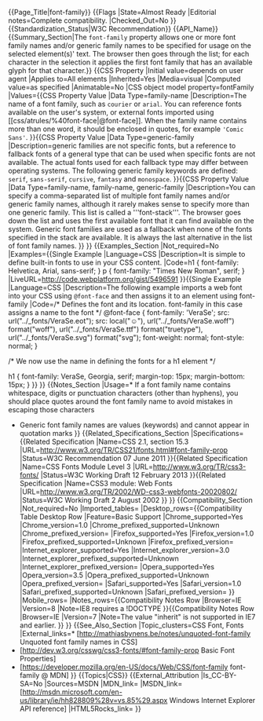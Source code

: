 {{Page_Title|font-family}}
{{Flags
|State=Almost Ready
|Editorial notes=Complete compatibility.
|Checked_Out=No
}}
{{Standardization_Status|W3C Recommendation}}
{{API_Name}}
{{Summary_Section|The <code>font-family</code> property allows one or more font family names and/or generic family names to be specified for usage on the selected element(s)' text. The browser then goes through the list; for each character in the selection it applies the first font family that has an available glyph for that character.}}
{{CSS Property
|Initial value=depends on user agent
|Applies to=All elements
|Inherited=Yes
|Media=visual
|Computed value=as specified
|Animatable=No
|CSS object model property=fontFamily
|Values={{CSS Property Value
|Data Type=family-name
|Description=The name of a font family, such as <code>courier</code> or <code>arial</code>. You can reference fonts available on the user's system, or external fonts imported using [[css/atrules/%40font-face|@font-face]]. When the family name contains more than one word, it should be enclosed in quotes, for example <code>'Comic Sans'</code>.
}}{{CSS Property Value
|Data Type=generic-family
|Description=generic families are not specific fonts, but a reference to fallback fonts of a general type that can be used when specific fonts are not available. The actual fonts used for each fallback type may differ between operating systems. The following generic family keywords are defined: <code>serif</code>, <code>sans-serif</code>, <code>cursive</code>, <code>fantasy</code> and <code>monospace</code>.
}}{{CSS Property Value
|Data Type=family-name, family-name, generic-family
|Description=You can specify a comma-separated list of multiple font family names and/or generic family names, although it rarely makes sense to specify more than one generic family. This list is called a '''font-stack'''. The browser goes down the list and uses the first available font that it can find available on the system. Generic font families are used as a fallback when none of the fonts specified in the stack are available. It is always the last alternative in the list of font family names.
}}
}}
{{Examples_Section
|Not_required=No
|Examples={{Single Example
|Language=CSS
|Description=It is simple to define built-in fonts to use in your CSS content.
|Code=h1 { font-family: Helvetica, Arial, sans-serif; }
p { font-family: "Times New Roman", serif; }
|LiveURL=http://code.webplatform.org/gist/5496591
}}{{Single Example
|Language=CSS
|Description=The following example imports a web font into your CSS using <code>@font-face</code> and then assigns it to an element using font-family
|Code=/*
Defines the font and its location. font-family in this case assigns a name to the font
*/
@font-face {
  font-family: 'VeraSe';
  src: url("../_fonts/VeraSe.eot");
  src: local("☺"), 
  url("../_fonts/VeraSe.woff") format("woff"), 
  url("../_fonts/VeraSe.ttf") format("truetype"), 
  url("../_fonts/VeraSe.svg") format("svg");
  font-weight: normal;
  font-style: normal;
}

/*
We now use the name in defining the fonts for a h1 element
*/

h1 {
  font-family: VeraSe, Georgia, serif;
  margin-top: 15px;
  margin-bottom: 15px;
}
}}
}}
{{Notes_Section
|Usage=* If a font family name contains whitespace, digits or punctuation characters (other than hyphens), you should place quotes around the font family name to avoid mistakes in escaping those characters
* Generic font family names are values (keywords) and cannot appear in quotation marks
}}
{{Related_Specifications_Section
|Specifications={{Related Specification
|Name=CSS 2.1, section 15.3
|URL=http://www.w3.org/TR/CSS21/fonts.html#font-family-prop
|Status=W3C Recommendation 07 June 2011
}}{{Related Specification
|Name=CSS Fonts Module Level 3
|URL=http://www.w3.org/TR/css3-fonts/
|Status=W3C Working Draft 12 February 2013
}}{{Related Specification
|Name=CSS3 module: Web Fonts
|URL=http://www.w3.org/TR/2002/WD-css3-webfonts-20020802/
|Status=W3C Working Draft 2 August 2002
}}
}}
{{Compatibility_Section
|Not_required=No
|Imported_tables=
|Desktop_rows={{Compatibility Table Desktop Row
|Feature=Basic Support
|Chrome_supported=Yes
|Chrome_version=1.0
|Chrome_prefixed_supported=Unknown
|Chrome_prefixed_version=
|Firefox_supported=Yes
|Firefox_version=1.0
|Firefox_prefixed_supported=Unknown
|Firefox_prefixed_version=
|Internet_explorer_supported=Yes
|Internet_explorer_version=3.0
|Internet_explorer_prefixed_supported=Unknown
|Internet_explorer_prefixed_version=
|Opera_supported=Yes
|Opera_version=3.5
|Opera_prefixed_supported=Unknown
|Opera_prefixed_version=
|Safari_supported=Yes
|Safari_version=1.0
|Safari_prefixed_supported=Unknown
|Safari_prefixed_version=
}}
|Mobile_rows=
|Notes_rows={{Compatibility Notes Row
|Browser=IE
|Version=8
|Note=IE8 requires a !DOCTYPE
}}{{Compatibility Notes Row
|Browser=IE
|Version=7
|Note=The value "inherit" is not supported in IE7 and earlier.
}}
}}
{{See_Also_Section
|Topic_clusters=CSS Font, Fonts
|External_links=* [http://mathiasbynens.be/notes/unquoted-font-family Unquoted font family names in CSS]
* [http://dev.w3.org/csswg/css3-fonts/#font-family-prop Basic Font Properties]
* [https://developer.mozilla.org/en-US/docs/Web/CSS/font-family font-family @ MDN]
}}
{{Topics|CSS}}
{{External_Attribution
|Is_CC-BY-SA=No
|Sources=MSDN
|MDN_link=
|MSDN_link=[http://msdn.microsoft.com/en-us/library/ie/hh828809%28v=vs.85%29.aspx Windows Internet Explorer API reference]
|HTML5Rocks_link=
}}